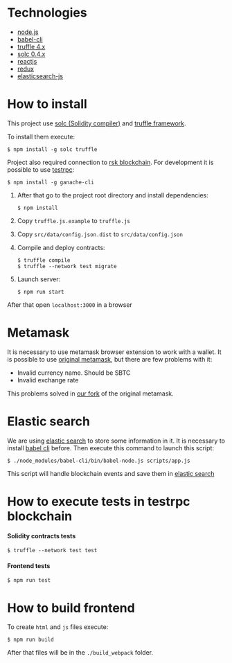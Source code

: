 # Technologies

* [node.js](https://nodejs.org)
* [babel-cli](https://babeljs.io/docs/usage/cli/)
* [truffle 4.x](http://truffleframework.com/)
* [solc 0.4.x](http://solidity.readthedocs.io)
* [reactjs](https://reactjs.org/)
* [redux](https://redux.js.org/)
* [elasticsearch-js](https://github.com/elastic/elasticsearch-js)

# How to install

This project use [solc (Solidity compiler)](http://solidity.readthedocs.io/en/develop/installing-solidity.html) and 
[truffle framework](https://github.com/trufflesuite/truffle).

To install them execute:
```
$ npm install -g solc truffle
```

Project also required connection to [rsk blockchain](http://www.rsk.co/). For development it is possible to use [testrpc](https://github.com/trufflesuite/ganache-cli):
```
$ npm install -g ganache-cli
```

1. After that go to the project root directory and install dependencies:
    ```
    $ npm install
    ```
    
1. Copy `truffle.js.example` to `truffle.js`

1. Copy `src/data/config.json.dist` to `src/data/config.json`

1. Compile and deploy contracts:
    ```
    $ truffle compile
    $ truffle --network test migrate
    ```

1. Launch server:
    ```
    $ npm run start
    ```
    
After that open `localhost:3000` in a browser

# Metamask

It is necessary to use metamask browser extension to work with a wallet. It is possible to use 
[original metamask](https://metamask.io/), but there are few problems with it:
* Invalid currency name. Should be SBTC
* Invalid exchange rate

This problems solved in [our fork](https://github.com/ProofOfToss/metamask-rsk) of the original metamask.

# Elastic search

We are using [elastic search](https://www.elastic.co/products/elasticsearch) to store some information in it.
It is necessary to install [babel cli](http://babeljs.io/docs/usage/cli/) before.
Then execute this command to launch this script:
```
$ ./node_modules/babel-cli/bin/babel-node.js scripts/app.js
```
This script will handle blockchain events and save them in [elastic search](https://www.elastic.co/products/elasticsearch)
 

# How to execute tests in testrpc blockchain

#### Solidity contracts tests
```
$ truffle --network test test
```

#### Frontend tests
```
$ npm run test
```

# How to build frontend
To create `html` and `js` files execute:
```
$ npm run build
```
After that files will be in the `./build_webpack` folder.
